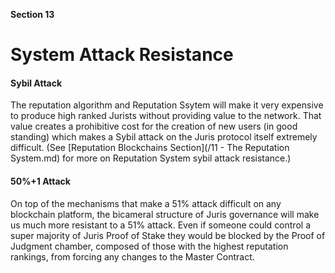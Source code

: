 **Section 13**
# System Attack Resistance

#### Sybil Attack

The reputation algorithm and Reputation Ssytem will make it very expensive to produce high ranked Jurists without providing value to the network. That value creates a prohibitive cost for the creation of new users \(in good standing\) which makes a Sybil attack on the Juris protocol itself extremely difficult. \(See [Reputation Blockchains Section](/11 - The Reputation System.md) for more on Reputation System sybil attack resistance.\)

#### 50%+1 Attack

On top of the mechanisms that make a 51% attack difficult on any blockchain platform, the bicameral structure of Juris governance will make us much more resistant to a 51% attack. Even if someone could control a super majority of Juris Proof of Stake they would be blocked by the Proof of Judgment chamber, composed of those with the highest reputation rankings, from forcing any changes to the Master Contract.